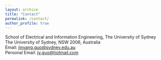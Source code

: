 ```yaml
---
layout: archive
title: "Contact"
permalink: /contact/
author_profile: true
---
```

School of Electrical and Information Engineering, The University of Sydney<br>
The University of Sydney, NSW 2006, Australia<br>
Email: jinyang.guo@sydney.edu.au<br>
Personal Email: jy.guo@hotmail.com
